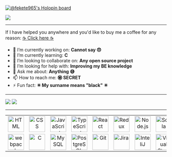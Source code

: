 [![@fekete965's Holopin board](https://holopin.io/api/user/board?user=fekete965)](https://holopin.io/@fekete965)


[![](https://img.shields.io/badge/linkedin-%230077B5.svg?style=for-the-badge&logo=linkedin)](https://www.linkedin.com/in/bence-fekete/)

<hr/>

If I have helped you anywhere and you'd like to buy me a coffee for any reason: [☕ Click here ☕](https://www.buymeacoffee.com/fekete)


- 🔭 I’m currently working on: **Cannot say 😞**
- 🌱 I’m currently learning: **C**
- 👯 I’m looking to collaborate on: **Any open source project**
- 🤔 I’m looking for help with: **Improving my BE knowledge**
- 💬 Ask me about: **Anything 😅**
- 📫 How to reach me: **㊙️ SECRET**
- ⚡ Fun fact: **✴️ My surname means "black" ✴️**

<hr/>

![](https://github-readme-stats.vercel.app/api?username=fekete965&show_icons=true&count_private=true&theme=radical) ![](https://github-readme-stats.vercel.app/api/top-langs/?username=fekete965&layout=compact&theme=radical)

<hr/>

<div align="center">
  <table width="320px">
    <tbody>
      <tr valign="top">
        <td width="80px" align="center">
          <img height="50" src="https://user-images.githubusercontent.com/25181517/192158954-f88b5814-d510-4564-b285-dff7d6400dad.png" alt="HTML" title="HTML" />
        </td>
        <td width="80px" align="center">
          <img height="50" src="https://user-images.githubusercontent.com/25181517/183898674-75a4a1b1-f960-4ea9-abcb-637170a00a75.png" alt="CSS" title="CSS" />
        </td>
        <td width="80px" align="center">
          <img height="50" src="https://user-images.githubusercontent.com/25181517/117447155-6a868a00-af3d-11eb-9cfe-245df15c9f3f.png" alt="JavaScript" title="JavaScript" />
        </td>
        <td width="80px" align="center">
          <img height="50" src="https://user-images.githubusercontent.com/25181517/183890598-19a0ac2d-e88a-4005-a8df-1ee36782fde1.png" alt="TypeScript" title="TypeScript" />
        </td>
        <td width="80px" align="center">
          <img height="50" src="https://user-images.githubusercontent.com/25181517/183897015-94a058a6-b86e-4e42-a37f-bf92061753e5.png" alt="React" title="React" />
        </td>
        <td width="80px" align="center">
          <img height="50" src="https://user-images.githubusercontent.com/25181517/187896150-cc1dcb12-d490-445c-8e4d-1275cd2388d6.png" alt="Redux" title="Redux" />
        </td>
        <td width="80px" align="center">
          <img height="50" src="https://user-images.githubusercontent.com/25181517/183568594-85e280a7-0d7e-4d1a-9028-c8c2209e073c.png" alt="Node.js" title="Node.js" />
        </td>
        <td width="80px" align="center">
          <img height="50" src="https://user-images.githubusercontent.com/25181517/185062806-7be3b0f6-3373-44a8-be19-21ddd2307a70.png" alt="Scala" title="Scala" />
        </td>
      </tr>
      <tr valign="top"></tr>
        <td width="80px" align="center">
          <img height="50" src="https://user-images.githubusercontent.com/25181517/187955008-981340e6-b4cc-441b-80cf-7a5e94d29e7e.png" alt="webpack" title="webpack" />
        </td>
        <td width="80px" align="center">
          <img height="50" src="https://user-images.githubusercontent.com/25181517/192106070-46255bcf-65e6-4c6b-a296-bf8d0d8fb2a7.png" alt="C" title="C" />
        </td>
        <td width="80px" align="center">
          <img height="50" src="https://user-images.githubusercontent.com/25181517/183896128-ec99105a-ec1a-4d85-b08b-1aa1620b2046.png" alt="MySQL" title="MySQL" />
        </td>
        <td width="80px" align="center">
          <img height="50" src="https://user-images.githubusercontent.com/25181517/117208740-bfb78400-adf5-11eb-97bb-09072b6bedfc.png" alt="PostgreSQL" title="PostgreSQL" />
        </td>
        <td width="80px" align="center">
          <img height="50" src="https://user-images.githubusercontent.com/25181517/192108372-f71d70ac-7ae6-4c0d-8395-51d8870c2ef0.png" alt="Git" title="Git" />
        </td>
        <td width="80px" align="center">
          <img height="50" src="https://user-images.githubusercontent.com/25181517/183912952-83784e94-629d-4c34-a961-ae2ae795b662.png" alt="Jira" title="Jira" />
        </td>
        <td width="80px" align="center">
          <img height="50" src="https://user-images.githubusercontent.com/25181517/192108890-200809d1-439c-4e23-90d3-b090cf9a4eea.png" alt="InteliJ" title="InteliJ" />
        </td>
        <td width="80px" align="center">
          <img height="50" src="https://user-images.githubusercontent.com/25181517/192108891-d86b6220-e232-423a-bf5f-90903e6887c3.png" alt="Visual Studio Code" title="Visual Studio Code" />
        </td>
      </tr>
    </tbody>
  </table>
</div>

<!-- **fekete965/fekete965** is a ✨ _special_ ✨ repository because its `README.md` (this file) appears on your GitHub profile. -->
